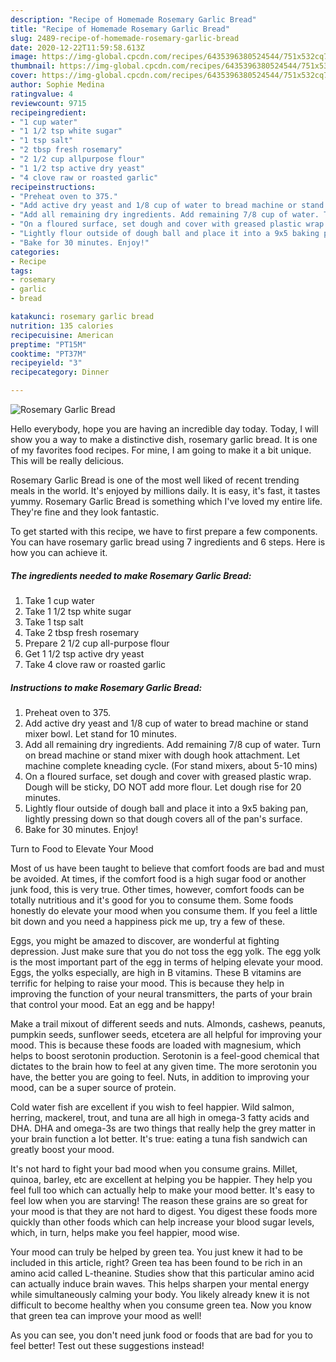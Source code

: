 ```yaml
---
description: "Recipe of Homemade Rosemary Garlic Bread"
title: "Recipe of Homemade Rosemary Garlic Bread"
slug: 2489-recipe-of-homemade-rosemary-garlic-bread
date: 2020-12-22T11:59:58.613Z
image: https://img-global.cpcdn.com/recipes/6435396380524544/751x532cq70/rosemary-garlic-bread-recipe-main-photo.jpg
thumbnail: https://img-global.cpcdn.com/recipes/6435396380524544/751x532cq70/rosemary-garlic-bread-recipe-main-photo.jpg
cover: https://img-global.cpcdn.com/recipes/6435396380524544/751x532cq70/rosemary-garlic-bread-recipe-main-photo.jpg
author: Sophie Medina
ratingvalue: 4
reviewcount: 9715
recipeingredient:
- "1 cup water"
- "1 1/2 tsp white sugar"
- "1 tsp salt"
- "2 tbsp fresh rosemary"
- "2 1/2 cup allpurpose flour"
- "1 1/2 tsp active dry yeast"
- "4 clove raw or roasted garlic"
recipeinstructions:
- "Preheat oven to 375."
- "Add active dry yeast and 1/8 cup of water to bread machine or stand mixer bowl. Let stand for 10 minutes."
- "Add all remaining dry ingredients. Add remaining 7/8 cup of water. Turn on bread machine or stand mixer with dough hook attachment. Let machine complete kneading cycle. (For stand mixers, about 5-10 mins)"
- "On a floured surface, set dough and cover with greased plastic wrap. Dough will be sticky, DO NOT add more flour. Let dough rise for 20 minutes."
- "Lightly flour outside of dough ball and place it into a 9x5 baking pan, lightly pressing down so that dough covers all of the pan&#39;s surface."
- "Bake for 30 minutes. Enjoy!"
categories:
- Recipe
tags:
- rosemary
- garlic
- bread

katakunci: rosemary garlic bread 
nutrition: 135 calories
recipecuisine: American
preptime: "PT15M"
cooktime: "PT37M"
recipeyield: "3"
recipecategory: Dinner

---
```



![Rosemary Garlic Bread](https://img-global.cpcdn.com/recipes/6435396380524544/751x532cq70/rosemary-garlic-bread-recipe-main-photo.jpg)

Hello everybody, hope you are having an incredible day today. Today, I will show you a way to make a distinctive dish, rosemary garlic bread. It is one of my favorites food recipes. For mine, I am going to make it a bit unique. This will be really delicious.

Rosemary Garlic Bread is one of the most well liked of recent trending meals in the world. It's enjoyed by millions daily. It is easy, it's fast, it tastes yummy. Rosemary Garlic Bread is something which I've loved my entire life. They're fine and they look fantastic.




To get started with this recipe, we have to first prepare a few components. You can have rosemary garlic bread using 7 ingredients and 6 steps. Here is how you can achieve it.

<!--inarticleads1-->

##### The ingredients needed to make Rosemary Garlic Bread:

1. Take 1 cup water
1. Take 1 1/2 tsp white sugar
1. Take 1 tsp salt
1. Take 2 tbsp fresh rosemary
1. Prepare 2 1/2 cup all-purpose flour
1. Get 1 1/2 tsp active dry yeast
1. Take 4 clove raw or roasted garlic




<!--inarticleads2-->

##### Instructions to make Rosemary Garlic Bread:

1. Preheat oven to 375.
1. Add active dry yeast and 1/8 cup of water to bread machine or stand mixer bowl. Let stand for 10 minutes.
1. Add all remaining dry ingredients. Add remaining 7/8 cup of water. Turn on bread machine or stand mixer with dough hook attachment. Let machine complete kneading cycle. (For stand mixers, about 5-10 mins)
1. On a floured surface, set dough and cover with greased plastic wrap. Dough will be sticky, DO NOT add more flour. Let dough rise for 20 minutes.
1. Lightly flour outside of dough ball and place it into a 9x5 baking pan, lightly pressing down so that dough covers all of the pan&#39;s surface.
1. Bake for 30 minutes. Enjoy!




Turn to Food to Elevate Your Mood


Most of us have been taught to believe that comfort foods are bad and must be avoided. At times, if the comfort food is a high sugar food or another junk food, this is very true. Other times, however, comfort foods can be totally nutritious and it's good for you to consume them. Some foods honestly do elevate your mood when you consume them. If you feel a little bit down and you need a happiness pick me up, try a few of these.

Eggs, you might be amazed to discover, are wonderful at fighting depression. Just make sure that you do not toss the egg yolk. The egg yolk is the most important part of the egg in terms of helping elevate your mood. Eggs, the yolks especially, are high in B vitamins. These B vitamins are terrific for helping to raise your mood. This is because they help in improving the function of your neural transmitters, the parts of your brain that control your mood. Eat an egg and be happy!

Make a trail mixout of different seeds and nuts. Almonds, cashews, peanuts, pumpkin seeds, sunflower seeds, etcetera are all helpful for improving your mood. This is because these foods are loaded with magnesium, which helps to boost serotonin production. Serotonin is a feel-good chemical that dictates to the brain how to feel at any given time. The more serotonin you have, the better you are going to feel. Nuts, in addition to improving your mood, can be a super source of protein.

Cold water fish are excellent if you wish to feel happier. Wild salmon, herring, mackerel, trout, and tuna are all high in omega-3 fatty acids and DHA. DHA and omega-3s are two things that really help the grey matter in your brain function a lot better. It's true: eating a tuna fish sandwich can greatly boost your mood. 

It's not hard to fight your bad mood when you consume grains. Millet, quinoa, barley, etc are excellent at helping you be happier. They help you feel full too which can actually help to make your mood better. It's easy to feel low when you are starving! The reason these grains are so great for your mood is that they are not hard to digest. You digest these foods more quickly than other foods which can help increase your blood sugar levels, which, in turn, helps make you feel happier, mood wise.

Your mood can truly be helped by green tea. You just knew it had to be included in this article, right? Green tea has been found to be rich in an amino acid called L-theanine. Studies show that this particular amino acid can actually induce brain waves. This helps sharpen your mental energy while simultaneously calming your body. You likely already knew it is not difficult to become healthy when you consume green tea. Now you know that green tea can improve your mood as well!

As you can see, you don't need junk food or foods that are bad for you to feel better! Test out  these suggestions  instead!

